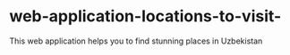 # web-application-locations-to-visit-

This web application helps you to find stunning places in Uzbekistan
